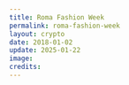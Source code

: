 ```yaml
---
title: Roma Fashion Week
permalink: roma-fashion-week
layout: crypto
date: 2018-01-02
update: 2025-01-22
image:
credits:
---
```

